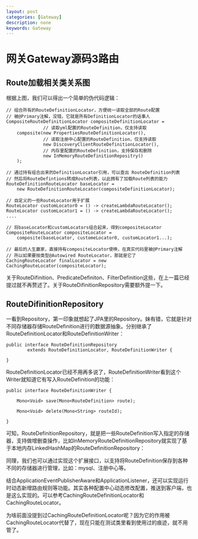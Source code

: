 ```yaml
---
layout: post
categories: [Gateway]
description: none
keywords: Gateway
---
```

# 网关Gateway源码3路由

## Route加载相关类关系图
根据上图，我们可以得出一个简单的伪代码逻辑：
```
// 组合所有的RouteDefinitionLocator，方便统一读取全部的Route配置
// 被@Primary注解，没错，它就是所有DefinitionLocator的话事人
CompositeRouteDefinitionLocator compositeDefinitionLocator = 
              // 读取yml配置的RouteDefinition，仅支持读取
    composite(new PropertiesRouteDefinitionLocator(), 
              // 读取注册中心配置的RouteDefinition，仅支持读取
              new DiscoveryClientRouteDefinitionLocator(),
              // 内存里配置的RouteDefinition，支持保存和删除
              new InMemoryRouteDefinitionRepositry()
    );

// 通过持有组合出来的DefinitionLocator引用，可以查出 RouteDefinition列表
// 然后将RouteDefintions转成Route列表，以此拥有了加载Route列表的能力
RouteDefinitionRouteLocator baseLocator = 
    new RouteDefinitionRouteLocator(compositeDefinitionLocator);

// 自定义的一些RouteLocator用于扩展
RouteLocator customLocator0 = () -> createLambdaRouteLocator();
RouteLocator customLocator1 = () -> createLambdaRouteLocator();
....

// 将baseLocator和customLocators组合起来，得到compositeLocator
CompositeRouteLocator compositeLocator = 
    composite(baseLocator, customeLocator0, customLocator1...);

// 最后的人生赢家，直接持有compositeLocator使唤，在真实代码里被@Primary注解
// 所以如果要按类型@Autowired RouteLocator，那就是它了
CachingRouteLocator finalLocator = new CachingRouteLocator(compositeLocator);
```
关于RouteDifinition、PredicateDefiniton、FilterDefinition这些，在上一篇已经提过就不再赘述了。关于RouteDifinitionRepository需要额外提一下。

## RouteDifinitionRepository
一看到Repository，第一印象就想起了JPA里的Repository。妹有错，它就是针对不同存储器存储RouteDefinition进行的数据源抽象。分别继承了RouteDefinitionLocator和RouteDefinitionWriter：
```
public interface RouteDefinitionRepository
		extends RouteDefinitionLocator, RouteDefinitionWriter {

}
```
RouteDefinitionLocator已经不用再多说了，RouteDefinitionWriter看到这个Writer就知道它有写入RouteDefinition的功能：
```
public interface RouteDefinitionWriter {

	Mono<Void> save(Mono<RouteDefinition> route);

	Mono<Void> delete(Mono<String> routeId);

}
```
可知，RouteDefinitionRepository，就是把一些RouteDefinition写入指定的存储器，支持做增删查操作，比如InMemoryRouteDefinitionRepository就实现了基于本地内存LinkedHashMap的RouteDefinitionRepository：

同理，我们也可以通过实现这个扩展接口，以支持将RouteDefinition保存到各种不同的存储器进行管理，比如：mysql、注册中心等。

结合ApplicationEventPublisherAware和ApplicationListener<RefreshRoutesEvent>，还可以实现运行时动态新增路由规则等功能。其实各种配置中心动态修改配置，推送到客户端，也是这么实现的。可以参考CachingRouteDefinitionLocator和CachingRouteLocator。

为啥前面没提到过CachingRouteDefinitionLocator呢？因为它的作用被CachingRouteLocator代替了，现在只能在测试类里看到使用过的痕迹，就不用管了。

